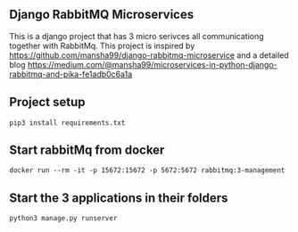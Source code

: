 ## Django RabbitMQ Microservices
This is a django project that has 3 micro serivces all communicationg together with RabbitMq. This project is inspired by https://github.com/mansha99/django-rabbitmq-microservice and a detailed blog https://medium.com/@mansha99/microservices-in-python-django-rabbitmq-and-pika-fe1adb0c6a1a


## Project setup
```
pip3 install requirements.txt
```

## Start rabbitMq from docker
```
docker run --rm -it -p 15672:15672 -p 5672:5672 rabbitmq:3-management
```

## Start the 3 applications in their folders
```
python3 manage.py runserver
```

